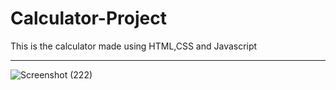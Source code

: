 # Calculator-Project
This is the calculator made using HTML,CSS and Javascript

------------------------------------------------------------------------------------------------------------------------
![Screenshot (222)](https://github.com/Harsh3054/Calculator-Project/assets/129618573/ae859ec6-3b26-473e-9d51-335fd27ee8ca)
